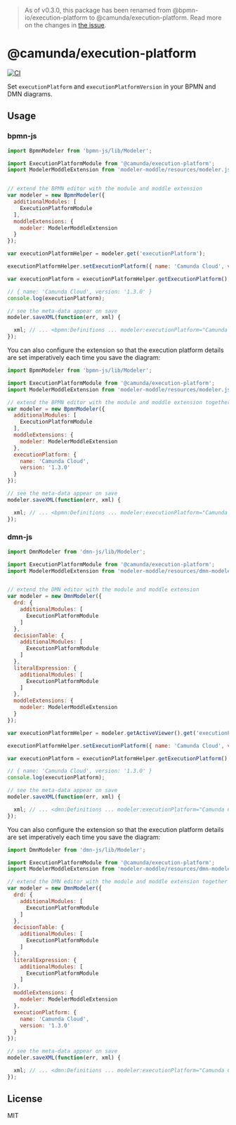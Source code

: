 > As of v0.3.0, this package has been renamed from @bpmn-io/execution-platform to @camunda/execution-platform. Read more on the changes in [the issue](https://github.com/bpmn-io/execution-platform/issues/1).

# @camunda/execution-platform

[![CI](https://github.com/camunda/execution-platform/workflows/CI/badge.svg)](https://github.com/camunda/execution-platform/actions?query=workflow%3ACI)

Set `executionPlatform` and `executionPlatformVersion` in your BPMN and DMN diagrams.

## Usage

### bpmn-js

```javascript
import BpmnModeler from 'bpmn-js/lib/Modeler';

import ExecutionPlatformModule from '@camunda/execution-platform';
import ModelerModdleExtension from 'modeler-moddle/resources/modeler.json';


// extend the BPMN editor with the module and moddle extension
var modeler = new BpmnModeler({
  additionalModules: [
    ExecutionPlatformModule
  ],
  moddleExtensions: {
    modeler: ModelerModdleExtension
  }
});

var executionPlatformHelper = modeler.get('executionPlatform');

executionPlatformHelper.setExecutionPlatform({ name: 'Camunda Cloud', version: '1.3.0' });

var executionPlatform = executionPlatformHelper.getExecutionPlatform();

// { name: 'Camunda Cloud', version: '1.3.0' }
console.log(executionPlatform);

// see the meta-data appear on save
modeler.saveXML(function(err, xml) {

  xml; // ... <bpmn:Definitions ... modeler:executionPlatform="Camunda Cloud" modeler:executionPlatformVersion="1.3.0">...
});
```

You can also configure the extension so that the execution platform details are set
imperatively each time you save the diagram:

```javascript
import BpmnModeler from 'bpmn-js/lib/Modeler';

import ExecutionPlatformModule from '@camunda/execution-platform';
import ModelerModdleExtension from 'modeler-moddle/resources/modeler.json';

// extend the BPMN editor with the module and moddle extension together with configuration
var modeler = new BpmnModeler({
  additionalModules: [
    ExecutionPlatformModule
  ],
  moddleExtensions: {
    modeler: ModelerModdleExtension
  },
  executionPlatform: {
    name: 'Camunda Cloud',
    version: '1.3.0'
  }
});

// see the meta-data appear on save
modeler.saveXML(function(err, xml) {

  xml; // ... <bpmn:Definitions ... modeler:executionPlatform="Camunda Cloud" modeler:executionPlatformVersion="1.3.0">...
});
```

### dmn-js

```javascript
import DmnModeler from 'dmn-js/lib/Modeler';

import ExecutionPlatformModule from '@camunda/execution-platform';
import ModelerModdleExtension from 'modeler-moddle/resources/dmn-modeler.json';


// extend the DMN editor with the module and moddle extension
var modeler = new DmnModeler({
  drd: {
    additionalModules: [
      ExecutionPlatformModule
    ]
  },
  decisionTable: {
    additionalModules: [
      ExecutionPlatformModule
    ]
  },
  literalExpression: {
    additionalModules: [
      ExecutionPlatformModule
    ]
  },
  moddleExtensions: {
    modeler: ModelerModdleExtension
  }
});

var executionPlatformHelper = modeler.getActiveViewer().get('executionPlatform');

executionPlatformHelper.setExecutionPlatform({ name: 'Camunda Cloud', version: '1.3.0' });

var executionPlatform = executionPlatformHelper.getExecutionPlatform();

// { name: 'Camunda Cloud', version: '1.3.0' }
console.log(executionPlatform);

// see the meta-data appear on save
modeler.saveXML(function(err, xml) {

  xml; // ... <dmn:Definitions ... modeler:executionPlatform="Camunda Cloud" modeler:executionPlatformVersion="1.3.0">...
});
```

You can also configure the extension so that the execution platform details are set
imperatively each time you save the diagram:

```javascript
import DmnModeler from 'dmn-js/lib/Modeler';

import ExecutionPlatformModule from '@camunda/execution-platform';
import ModelerModdleExtension from 'modeler-moddle/resources/dmn-modeler.json';

// extend the DMN editor with the module and moddle extension together with configuration
var modeler = new DmnModeler({
  drd: {
    additionalModules: [
      ExecutionPlatformModule
    ]
  },
  decisionTable: {
    additionalModules: [
      ExecutionPlatformModule
    ]
  },
  literalExpression: {
    additionalModules: [
      ExecutionPlatformModule
    ]
  },
  moddleExtensions: {
    modeler: ModelerModdleExtension
  },
  executionPlatform: {
    name: 'Camunda Cloud',
    version: '1.3.0'
  }
});

// see the meta-data appear on save
modeler.saveXML(function(err, xml) {

  xml; // ... <dmn:Definitions ... modeler:executionPlatform="Camunda Cloud" modeler:executionPlatformVersion="1.3.0">...
});
```
## License

MIT
